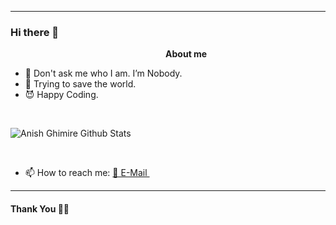 ***********************************
### Hi there 👋

&nbsp;&nbsp;&nbsp;&nbsp;&nbsp;&nbsp;&nbsp;&nbsp;&nbsp;&nbsp;&nbsp;&nbsp;&nbsp;&nbsp;&nbsp;&nbsp;&nbsp;&nbsp;&nbsp;&nbsp;&nbsp;&nbsp;&nbsp;&nbsp;&nbsp;&nbsp;&nbsp;&nbsp;&nbsp;&nbsp;&nbsp;&nbsp;&nbsp;&nbsp;&nbsp;&nbsp;&nbsp;&nbsp;&nbsp;&nbsp;&nbsp;&nbsp;&nbsp;&nbsp;&nbsp;&nbsp;&nbsp;&nbsp;&nbsp;&nbsp;&nbsp;&nbsp;&nbsp;&nbsp;&nbsp;&nbsp;&nbsp;&nbsp;&nbsp;&nbsp;&nbsp;&nbsp;&nbsp;<b>About me</b> <br>
- 👹 Don't ask me who I am. I’m Nobody.
- 👺 Trying to save the world.
- 😈 Happy Coding.

<br />


![Anish Ghimire Github Stats](https://github-readme-stats.vercel.app/api?username=PriateXYF&show_icons=true&title_color=660000&icon_color=660000&text_color=800000&bg_color=F0DFAF)

<br /> 

- 📫 How to reach me: <a href = "mailto:jsonp@tuta.io">📧 E-Mail </a>&nbsp;&nbsp;
*************

#### Thank You 🙏🏼
